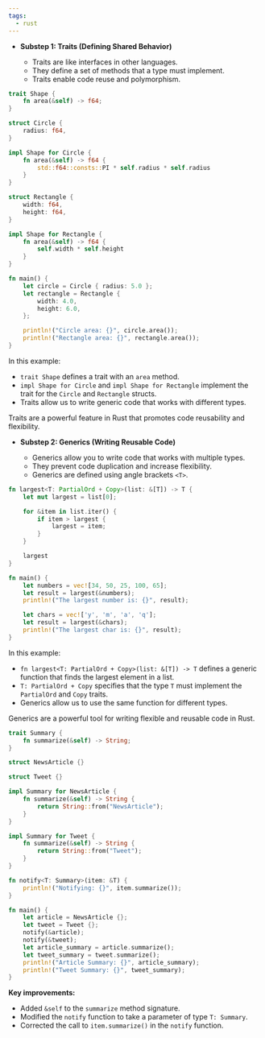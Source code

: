 ```yaml
---
tags:
  - rust
---
```

- **Substep 1: Traits (Defining Shared Behavior)**
    
    - Traits are like interfaces in other languages.
    - They define a set of methods that a type must implement.
    - Traits enable code reuse and polymorphism.

```Rust
trait Shape {
    fn area(&self) -> f64;
}

struct Circle {
    radius: f64,
}

impl Shape for Circle {
    fn area(&self) -> f64 {
        std::f64::consts::PI * self.radius * self.radius
    }
}

struct Rectangle {
    width: f64,
    height: f64,
}

impl Shape for Rectangle {
    fn area(&self) -> f64 {
        self.width * self.height
    }
}

fn main() {
    let circle = Circle { radius: 5.0 };
    let rectangle = Rectangle {
        width: 4.0,
        height: 6.0,
    };

    println!("Circle area: {}", circle.area());
    println!("Rectangle area: {}", rectangle.area());
}
```

In this example:
- `trait Shape` defines a trait with an `area` method.
- `impl Shape for Circle` and `impl Shape for Rectangle` implement the trait for the `Circle` and `Rectangle` structs.
- Traits allow us to write generic code that works with different types.

Traits are a powerful feature in Rust that promotes code reusability and flexibility.

- **Substep 2: Generics (Writing Reusable Code)**
    
    - Generics allow you to write code that works with multiple types.
    - They prevent code duplication and increase flexibility.
    - Generics are defined using angle brackets `<T>`.

```Rust
fn largest<T: PartialOrd + Copy>(list: &[T]) -> T {
    let mut largest = list[0];

    for &item in list.iter() {
        if item > largest {
            largest = item;
        }
    }

    largest
}

fn main() {
    let numbers = vec![34, 50, 25, 100, 65];
    let result = largest(&numbers);
    println!("The largest number is: {}", result);

    let chars = vec!['y', 'm', 'a', 'q'];
    let result = largest(&chars);
    println!("The largest char is: {}", result);
}
```

In this example:
- `fn largest<T: PartialOrd + Copy>(list: &[T]) -> T` defines a generic function that finds the largest element in a list.
- `T: PartialOrd + Copy` specifies that the type `T` must implement the `PartialOrd` and `Copy` traits.
- Generics allow us to use the same function for different types.

Generics are a powerful tool for writing flexible and reusable code in Rust.

```Rust
trait Summary {
    fn summarize(&self) -> String;
}

struct NewsArticle {}

struct Tweet {}

impl Summary for NewsArticle {
    fn summarize(&self) -> String {
        return String::from("NewsArticle");
    }
}

impl Summary for Tweet {
    fn summarize(&self) -> String {
        return String::from("Tweet");
    }
}

fn notify<T: Summary>(item: &T) {
    println!("Notifying: {}", item.summarize());
}

fn main() {
    let article = NewsArticle {};
    let tweet = Tweet {};
    notify(&article);
    notify(&tweet);
    let article_summary = article.summarize();
    let tweet_summary = tweet.summarize();
    println!("Article Summary: {}", article_summary);
    println!("Tweet Summary: {}", tweet_summary);
}
```

**Key improvements:**
- Added `&self` to the `summarize` method signature.
- Modified the `notify` function to take a parameter of type `T: Summary`.
- Corrected the call to `item.summarize()` in the `notify` function.